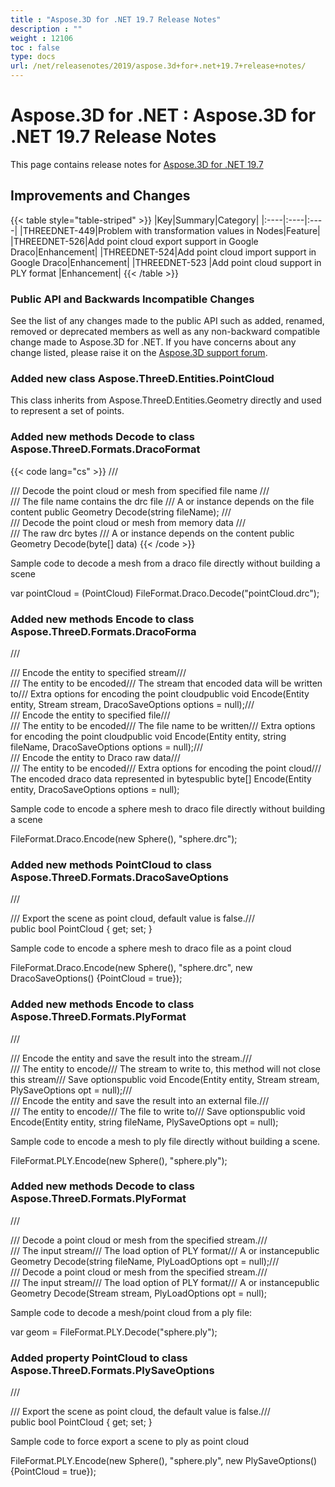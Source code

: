```yaml
---
title : "Aspose.3D for .NET 19.7 Release Notes" 
description : "" 
weight : 12106 
toc : false
type: docs
url: /net/releasenotes/2019/aspose.3d+for+.net+19.7+release+notes/
---
```


# Aspose.3D for .NET : Aspose.3D for .NET 19.7 Release Notes


This page contains release notes for [Aspose.3D for .NET 19.7](https://www.nuget.org/packages/Aspose.3D/19.7.0)

## Improvements and Changes

{{< table style="table-striped" >}}
|Key|Summary|Category|
|:----|:----|:----|
|THREEDNET-449|Problem with transformation values in Nodes|Feature|
|THREEDNET-526|Add point cloud export support in Google Draco|Enhancement|
|THREEDNET-524|Add point cloud import support in Google Draco|Enhancement|
|THREEDNET-523 |Add point cloud support in PLY format |Enhancement|
{{< /table >}}

### Public API and Backwards Incompatible Changes

See the list of any changes made to the public API such as added, renamed, removed or deprecated members as well as any non-backward compatible change made to Aspose.3D for .NET. If you have concerns about any change listed, please raise it on the [Aspose.3D support forum](https://forum.aspose.com/c/3d).

### Added new class Aspose.ThreeD.Entities.PointCloud

This class inherits from Aspose.ThreeD.Entities.Geometry directly and used to represent a set of points.

### Added new methods Decode to class Aspose.ThreeD.Formats.DracoFormat

{{< code lang="cs" >}}
/// <summary>
/// Decode the point cloud or mesh from specified file name
/// </summary>
/// <param name="fileName">The file name contains the drc file</param>
/// <returns>A <see cref="Mesh"/> or <see cref="PointCloud"/> instance depends on the file content</returns>
public Geometry Decode(string fileName);
/// <summary>
/// Decode the point cloud or mesh from memory data
/// </summary>
/// <param name="data">The raw drc bytes</param>
/// <returns>A <see cref="Mesh"/> or <see cref="PointCloud"/> instance depends on the content</returns>
public Geometry Decode(byte[] data)
{{< /code >}}

Sample code to decode a mesh from a draco file directly without building a scene

var pointCloud = (PointCloud) FileFormat.Draco.Decode("pointCloud.drc");

### Added new methods Encode to class Aspose.ThreeD.Formats.DracoForma

/// <summary>/// Encode the entity to specified stream/// </summary>/// <param name="entity">The entity to be encoded</param>/// <param name="stream">The stream that encoded data will be written to</param>/// <param name="options">Extra options for encoding the point cloud</param>public void Encode(Entity entity, Stream stream, DracoSaveOptions options = null);/// <summary>/// Encode the entity to specified file/// </summary>/// <param name="entity">The entity to be encoded</param>/// <param name="fileName">The file name to be written</param>/// <param name="options">Extra options for encoding the point cloud</param>public void Encode(Entity entity, string fileName, DracoSaveOptions options = null);/// <summary>/// Encode the entity to Draco raw data/// </summary>/// <param name="entity">The entity to be encoded</param>/// <param name="options">Extra options for encoding the point cloud</param>/// <returns>The encoded draco data represented in bytes</returns>public byte\[\] Encode(Entity entity, DracoSaveOptions options = null);

Sample code to encode a sphere mesh to draco file directly without building a scene

FileFormat.Draco.Encode(new Sphere(), "sphere.drc");

### Added new methods PointCloud to class Aspose.ThreeD.Formats.DracoSaveOptions

/// <summary>/// Export the scene as point cloud, default value is false./// </summary>public bool PointCloud { get; set; } 

Sample code to encode a sphere mesh to draco file as a point cloud

FileFormat.Draco.Encode(new Sphere(), "sphere.drc", new DracoSaveOptions() {PointCloud = true});

### Added new methods Encode to class Aspose.ThreeD.Formats.PlyFormat

/// <summary>/// Encode the entity and save the result into the stream./// </summary>/// <param name="entity">The entity to encode</param>/// <param name="stream">The stream to write to, this method will not close this stream</param>/// <param name="opt">Save options</param>public void Encode(Entity entity, Stream stream, PlySaveOptions opt = null);/// <summary>/// Encode the entity and save the result into an external file./// </summary>/// <param name="entity">The entity to encode</param>/// <param name="fileName">The file to write to</param>/// <param name="opt">Save options</param>public void Encode(Entity entity, string fileName, PlySaveOptions opt = null);

Sample code to encode a mesh to ply file directly without building a scene.

FileFormat.PLY.Encode(new Sphere(), "sphere.ply");

### Added new methods Decode to class Aspose.ThreeD.Formats.PlyFormat

/// <summary>/// Decode a point cloud or mesh from the specified stream./// </summary>/// <param name="fileName">The input stream</param>/// <param name="opt">The load option of PLY format</param>/// <returns>A <see cref="Mesh"/> or <see cref="PointCloud"/> instance</returns>public Geometry Decode(string fileName, PlyLoadOptions opt = null);/// <summary>/// Decode a point cloud or mesh from the specified stream./// </summary>/// <param name="stream">The input stream</param>/// <param name="opt">The load option of PLY format</param>/// <returns>A <see cref="Mesh"/> or <see cref="PointCloud"/> instance</returns>public Geometry Decode(Stream stream, PlyLoadOptions opt = null);

Sample code to decode a mesh/point cloud from a ply file:

var geom = FileFormat.PLY.Decode("sphere.ply");

### Added property PointCloud to class Aspose.ThreeD.Formats.PlySaveOptions

/// <summary>/// Export the scene as point cloud, the default value is false./// </summary>public bool PointCloud { get; set; }

Sample code to force export a scene to ply as point cloud 

FileFormat.PLY.Encode(new Sphere(), "sphere.ply", new PlySaveOptions(){PointCloud = true});

